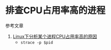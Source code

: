 # 排查CPU占用率高的进程

参考文章

1. [Linux下分析某个进程CPU占用率高的原因](https://www.cnblogs.com/chenjw-note/p/8370679.html)
    - `strace -p $pid`

